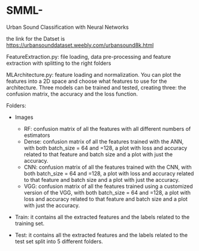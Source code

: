 # SMML-
Urban Sound Classification with Neural Networks


the link for the Datset is https://urbansounddataset.weebly.com/urbansound8k.html

FeatureExtraction.py: file loading, data pre-processing and feature extraction with splitting to the right folders

MLArchitecture.py: feature loading and normalization. You can plot the features into a 2D space and choose what features to use for the architecture. Three models can be trained and tested, creating three: the confusion matrix, the accuracy and the loss function.

Folders:
- Images
	- RF: confusion matrix of all the features with all different numbers of estimators
	- Dense: confusion matrix of all the features trained with the ANN, with both batch_size = 64 and =128, a plot with loss and accuracy related to that feature and batch size and a plot with just the accuracy.
	- CNN: confusion matrix of all the features trained with the CNN, with both batch_size = 64 and =128, a plot with loss and accuracy related to that feature and batch size and a plot with just the accuracy.
	- VGG: confusion matrix of all the features trained using a customized version of the VGG, with both batch_size = 64 and =128, a plot with loss and accuracy related to that feature and batch size and a plot with just the accuracy.

- Train: it contains all the extracted features and the labels related to the training set.
- Test: it contains all the extracted features and the labels related to the test set split into 5 different folders.